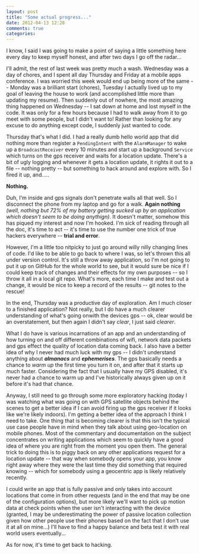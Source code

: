 ```yaml
---
layout: post
title: "Some actual progress..."
date: 2012-04-13 12:28
comments: true
categories: 
---
```

I know, I said I was going to make a point of saying a little something here every day to keep myself honest, and after two days I go off the radar... 

I'll admit, the rest of last week was pretty much a wash. Wednesday was a day of chores, and I spent all day Thursday and Friday at a mobile apps conference. I was worried this week would end up being more of the same -- Monday was a brilliant start (chores), Tuesday I actually lived up to my goal of leaving the house to work (and accomplished little more than updating my resume).  Then suddenly out of nowhere, the most amazing thing happened on Wednesday -- I sat down at home and lost myself in the code.  It was only for a few hours because I had to walk away from it to go meet with some people, but I didn't want to!  Rather than looking for any excuse to do anything except code, I suddenly just wanted to code.  

Thursday that's what I did.  I had a really dumb hello world app that did nothing more than register a `PendingIntent` with the `AlarmManager` to wake up a `BroadcastReceiver` every 10 minutes and start up a background `Service` which turns on the gps receiver and waits for a location update.  There's a bit of ugly logging and whenever it gets a location update, it rights it out to a file -- nothing pretty -- but something to hack around and explore with.  So I fired it up, and.....

**Nothing.**

Duh, I'm inside and gps signals don't penetrate walls all that well.  So I disconnect the phone from my laptop and go for a walk.  **Again nothing** _(well, nothing but 72% of my battery getting sucked up by an application which doesn't seem to be doing anythign)_.  It doesn't matter, somehow this has piqued my interest and now I'm hooked.  I'm sick of reading through all the doc, it's time to act -- it's time to use the number one trick of true hackers everywhere -- **trial and error**.  

However, I'm a little too nitpicky to just go around willy nilly changing lines of code.  I'd like to be able to go back to where I was, so let's thrown this all under version control.  It's still a throw away application, so I'm not going to put it up on GitHub for the whole world to see, but it would sure be nice if I could keep track of changes and their effects for my own purposes -- so I throw it all in a local git repo.  What's more, each time I make and test out a change, it would be nice to keep a record of the results -- git notes to the rescue!  

In the end, Thursday was a productive day of exploration.  Am I much closer to a finished application?  Not really, but I do have a much clearer understanding of what's going onwith the devices gps -- ok, clear would be an overstatement, but then again I didn't say _clear_, I just said _clearer_.  

What I do have is various incarnations of an app and an understanding of how turning on and off different combinations of wifi, network data packets and gps effect the quality of location data coming back.  I also have a better idea of why I never had much luck with my gps -- I didn't understand anything about **_almanacs_** and **_ephemerises_**.  The gps basically needs a chance to _warm up_ the first time you turn it on, and after that it starts up much faster.  Considering the fact that I usually have my GPS disabled, it's never had a chance to warm up and I've historically always given up on it before it's had that chance.  

Anyway, I still need to go through some more exploratory hacking (today I was watching what was going on with GPS satellite objects behind the scenes to get a better idea if I can avoid firing up the gps receiver if it looks like we're likely indoors).  I'm getting a better idea of the approach I think I need to take.  One thing that is becoming clearer is that this isn't the typical use case people have in mind when they talk about using geo-location on mobile phones.  Most of the commentary and documentation on the subject concentrates on writing applications which seem to quickly have a good idea of where you are right from the moment you open them.  The general trick to doing this is to piggy back on any other applications request for a location update -- that way when somebody opens your app, you know right away where they were the last time they did something that required knowing -- which for somebody using a geocentric app is likely relatively recently.  

I could write an app that is fully passive and only takes into account locations that come in from other requests (and in the end that may be one of the configuration options), but more likely we'll want to pick up motion data at check points when the user isn't interacting with the device (granted, I may be underestimating the power of passive location collection given how other people use their phones based on the fact that I don't use it at all on mine...)  I'll have to find a happy balance and beta test it with real world users eventually...

As for now, it's time to get back to hacking.  

